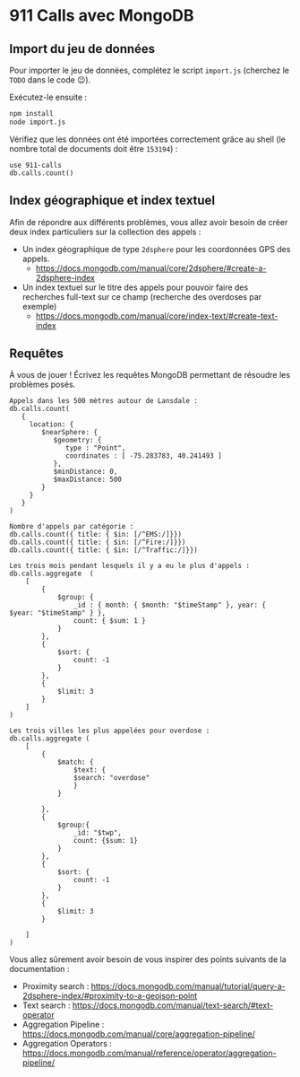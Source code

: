 # 911 Calls avec MongoDB

## Import du jeu de données

Pour importer le jeu de données, complétez le script `import.js` (cherchez le `TODO` dans le code :wink:).

Exécutez-le ensuite :

```bash
npm install
node import.js
```

Vérifiez que les données ont été importées correctement grâce au shell (le nombre total de documents doit être `153194`) :

```
use 911-calls
db.calls.count()
```

## Index géographique et index textuel

Afin de répondre aux différents problèmes, vous allez avoir besoin de créer deux index particuliers sur la collection des appels :

* Un index géographique de type `2dsphere` pour les coordonnées GPS des appels.
  * https://docs.mongodb.com/manual/core/2dsphere/#create-a-2dsphere-index
* Un index textuel sur le titre des appels pour pouvoir faire des recherches full-text sur ce champ (recherche des overdoses par exemple)
  * https://docs.mongodb.com/manual/core/index-text/#create-text-index

## Requêtes

À vous de jouer ! Écrivez les requêtes MongoDB permettant de résoudre les problèmes posés.

```
Appels dans les 500 mètres autour de Lansdale :
db.calls.count(
   {
     location: {
        $nearSphere: {
           $geometry: {
              type : "Point",
              coordinates : [ -75.283783, 40.241493 ]
           },
           $minDistance: 0,
           $maxDistance: 500
        }
     }
   }
)

Nombre d'appels par catégorie :
db.calls.count({ title: { $in: [/^EMS:/]}})
db.calls.count({ title: { $in: [/^Fire:/]}})
db.calls.count({ title: { $in: [/^Traffic:/]}})

Les trois mois pendant lesquels il y a eu le plus d'appels :
db.calls.aggregate  ( 
    [
        {
            $group: {
                _id : { month: { $month: "$timeStamp" }, year: { $year: "$timeStamp" } },
                count: { $sum: 1 }
            }
        },
        {
            $sort: {
                count: -1
            }
        },
        {
            $limit: 3
        }
    ]
)

Les trois villes les plus appelées pour overdose :
db.calls.aggregate (
    [
        {
            $match: {
                $text: {
                $search: "overdose"
                }
            }
            
        },
        {
            $group:{
                _id: "$twp",
                count: {$sum: 1}
            }
        },
        {
            $sort: {
                count: -1
            }
        },
        {
            $limit: 3
        }

    ]
)

```

Vous allez sûrement avoir besoin de vous inspirer des points suivants de la documentation :

* Proximity search : https://docs.mongodb.com/manual/tutorial/query-a-2dsphere-index/#proximity-to-a-geojson-point
* Text search : https://docs.mongodb.com/manual/text-search/#text-operator
* Aggregation Pipeline : https://docs.mongodb.com/manual/core/aggregation-pipeline/
* Aggregation Operators : https://docs.mongodb.com/manual/reference/operator/aggregation-pipeline/
